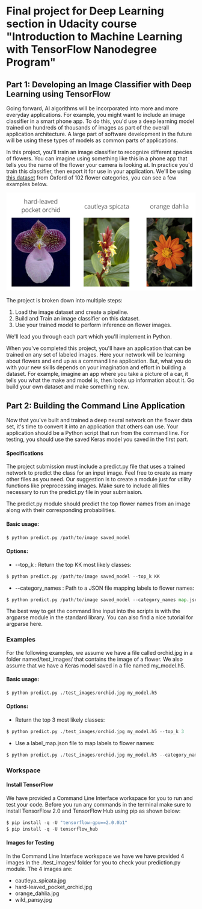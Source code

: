 # Final project for Deep Learning section in Udacity course "Introduction to Machine Learning with TensorFlow Nanodegree Program"



## Part 1: Developing an Image Classifier with Deep Learning using TensorFlow
Going forward, AI algorithms will be incorporated into more and more everyday applications. For example, you might want to include an image classifier in a smart phone app. To do this, you'd use a deep learning model trained on hundreds of thousands of images as part of the overall application architecture. A large part of software development in the future will be using these types of models as common parts of applications. 

In this project, you'll train an image classifier to recognize different species of flowers. You can imagine using something like this in a phone app that tells you the name of the flower your camera is looking at. In practice you'd train this classifier, then export it for use in your application. We'll be using [this dataset](http://www.robots.ox.ac.uk/~vgg/data/flowers/102/index.html) from Oxford of 102 flower categories, you can see a few examples below. 

![Image of Samples](https://github.com/namnhatpham1995/Udacity-Image-Classifier-TensorFlow/blob/master/test_images/Flowers.png)

The project is broken down into multiple steps:

1. Load the image dataset and create a pipeline.
2. Build and Train an image classifier on this dataset.
3. Use your trained model to perform inference on flower images.

We'll lead you through each part which you'll implement in Python.

When you've completed this project, you'll have an application that can be trained on any set of labeled images. Here your network will be learning about flowers and end up as a command line application. But, what you do with your new skills depends on your imagination and effort in building a dataset. For example, imagine an app where you take a picture of a car, it tells you what the make and model is, then looks up information about it. Go build your own dataset and make something new.

## Part 2: Building the Command Line Application

Now that you've built and trained a deep neural network on the flower data set, it's time to convert it into an application that others can use. Your application should be a Python script that run from the command line. For testing, you should use the saved Keras model you saved in the first part.

#### Specifications
The project submission must include a predict.py file that uses a trained network to predict the class for an input image. Feel free to create as many other files as you need. Our suggestion is to create a module just for utility functions like preprocessing images. Make sure to include all files necessary to run the predict.py file in your submission.

The predict.py module should predict the top flower names from an image along with their corresponding probabilities.

#### Basic usage:
```python
$ python predict.py /path/to/image saved_model
```
#### Options:
* --top_k : Return the top KK most likely classes:
```python
$ python predict.py /path/to/image saved_model --top_k KK
```
* --category_names : Path to a JSON file mapping labels to flower names:
```python
$ python predict.py /path/to/image saved_model --category_names map.json
```
The best way to get the command line input into the scripts is with the argparse module in the standard library. You can also find a nice tutorial for argparse here.

### Examples
For the following examples, we assume we have a file called orchid.jpg in a folder named/test_images/ that contains the image of a flower. We also assume that we have a Keras model saved in a file named my_model.h5.

#### Basic usage:
```python
$ python predict.py ./test_images/orchid.jpg my_model.h5
```

#### Options:

* Return the top 3 most likely classes:
```python
$ python predict.py ./test_images/orchid.jpg my_model.h5 --top_k 3
```
* Use a label_map.json file to map labels to flower names:
```python
$ python predict.py ./test_images/orchid.jpg my_model.h5 --category_names label_map.json
```

### Workspace
#### Install TensorFlow
We have provided a Command Line Interface workspace for you to run and test your code. Before you run any commands in the terminal make sure to install TensorFlow 2.0 and TensorFlow Hub using pip as shown below:
```python
$ pip install -q -U "tensorflow-gpu==2.0.0b1"
$ pip install -q -U tensorflow_hub
```
#### Images for Testing
In the Command Line Interface workspace we have we have provided 4 images in the ./test_images/ folder for you to check your prediction.py module. The 4 images are:

* cautleya_spicata.jpg
* hard-leaved_pocket_orchid.jpg
* orange_dahlia.jpg
* wild_pansy.jpg
